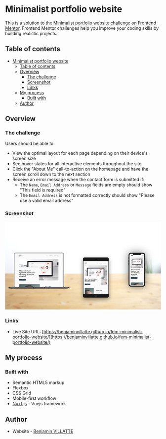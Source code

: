 # Minimalist portfolio website

This is a solution to the [Minimalist portfolio website challenge on Frontend Mentor](https://www.frontendmentor.io/challenges/minimalist-portfolio-website-LMy-ZRyiE). Frontend Mentor challenges help you improve your coding skills by building realistic projects. 

## Table of contents

- [Minimalist portfolio website](#minimalist-portfolio-website)
  - [Table of contents](#table-of-contents)
  - [Overview](#overview)
    - [The challenge](#the-challenge)
    - [Screenshot](#screenshot)
    - [Links](#links)
  - [My process](#my-process)
    - [Built with](#built-with)
  - [Author](#author)


## Overview

### The challenge

Users should be able to:

- View the optimal layout for each page depending on their device's screen size
- See hover states for all interactive elements throughout the site
- Click the "About Me" call-to-action on the homepage and have the screen scroll down to the next section
- Receive an error message when the contact form is submitted if:
  - The `Name`, `Email Address` or `Message` fields are empty should show "This field is required"
  - The `Email Address` is not formatted correctly should show "Please use a valid email address"

### Screenshot

![](./screenshot.jpg)


### Links

- Live Site URL: [https://benjaminvillatte.github.io/fem-minimalist-portfolio-website/](https://benjaminvillatte.github.io/fem-minimalist-portfolio-website/)

## My process

### Built with

- Semantic HTML5 markup
- Flexbox
- CSS Grid
- Mobile-first workflow
- [Nuxt.js](https://nuxtjs.org/) - Vuejs framework



## Author

- Website - [Benjamin VILLATTE](https://benjaminvillatte.fr)
